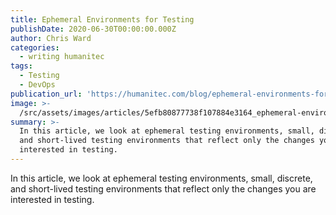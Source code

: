 ```yaml
---
title: Ephemeral Environments for Testing
publishDate: 2020-06-30T00:00:00.000Z
author: Chris Ward
categories:
  - writing humanitec
tags:
  - Testing
  - DevOps
publication_url: 'https://humanitec.com/blog/ephemeral-environments-for-testing'
image: >-
  /src/assets/images/articles/5efb80877738f107884e3164_ephemeral-environments-for-testing-humanitec.png
summary: >-
  In this article, we look at ephemeral testing environments, small, discrete,
  and short-lived testing environments that reflect only the changes you are
  interested in testing.
---
```

In this article, we look at ephemeral testing environments, small, discrete, and short-lived testing environments that reflect only the changes you are interested in testing.
